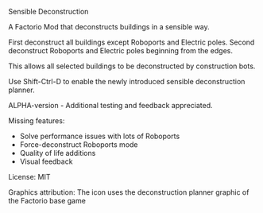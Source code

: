 Sensible Deconstruction

A Factorio Mod that deconstructs buildings in a sensible way.

First deconstruct all buildings except Roboports and Electric poles.
Second deconstruct Roboports and Electric poles beginning from the edges.

This allows all selected buildings to be deconstructed by construction bots.

Use Shift-Ctrl-D to enable the newly introduced sensible deconstruction planner.

ALPHA-version - Additional testing and feedback appreciated.

Missing features:
- Solve performance issues with lots of Roboports
- Force-deconstruct Roboports mode
- Quality of life additions
- Visual feedback

License: MIT

Graphics attribution: The icon uses the deconstruction planner graphic of the Factorio base game
